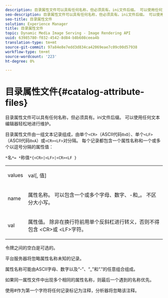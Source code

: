 ```yaml
---
description: 目录属性文件可以具有任何名称，但必须具有。ini文件后缀。 可以使用任何文本编辑器轻松地进行维护。
seo-description: 目录属性文件可以具有任何名称，但必须具有。ini文件后缀。 可以使用任何文本编辑器轻松地进行维护。
seo-title: 目录属性文件
solution: Experience Manager
title: 目录属性文件
topic: Dynamic Media Image Serving - Image Rendering API
uuid: 63985780-f032-4542-8d84-b8b608ceea4b
translation-type: tm+mt
source-git-commit: 97a84e8e7edd3d834ca42069eae7c09c00d57938
workflow-type: tm+mt
source-wordcount: '223'
ht-degree: 0%

---
```



# 目录属性文件{#catalog-attribute-files}

目录属性文件可以具有任何名称，但必须具有。ini文件后缀。 可以使用任何文本编辑器轻松地进行维护。

目录属性文件由一组文本记录组成，由单个`<CR>`（ASCII代码`0xD`）、单个`<LF>`（ASCII代码`0xA`）或`<CR><LF>`对分隔。 每个记录都包含一个属性名称和一个或多个以逗号分隔的属性值：

`*`名`*= *`称值`*{<CR>|<LF>|<CR><LF }`

<table id="simpletable_0F879121670046AE9414298725961303"> 
 <tr class="strow"> 
  <td class="stentry"> <p><span class="varname"> values</span> </p> </td> 
  <td class="stentry"> <p><span class="codeph"> <span class="varname"> val</span>[,<span class="varname"> 值</span>]</span> </p> </td> 
 </tr> 
 <tr class="strow"> 
  <td class="stentry"> <p><span class="varname"> name</span> </p> </td> 
  <td class="stentry"> <p>属性名称。 可以包含一个或多个字母、数字、-和_。 不区分大小写。 </p></td> 
 </tr> 
 <tr class="strow"> 
  <td class="stentry"> <p><span class="varname"> val</span> </p></td> 
  <td class="stentry"> <p>属性值。 除非在换行符前用单个反斜杠进行转义，否则不得包含<span class="codeph"> &lt;CR&gt;</span>或<span class="codeph"> &lt;LF&gt;</span>字符。 </p></td> 
 </tr> 
</table>

令牌之间的空白是可选的。

平台服务器将忽略属性名称未知的记录。

属性名称可能由ASCII字母、数字以及“-”、“_”和“.”的任意组合组成。

如果同一属性文件中出现多个相同的属性名称，则最后一个遇到的名称优先。

使用#作为第一个字符将任何记录标记为注释，分析器将忽略该注释。
